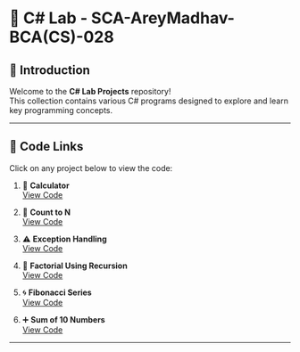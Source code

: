# 🚀 C# Lab - SCA-AreyMadhav-BCA(CS)-028

## 🎯 Introduction  
Welcome to the **C# Lab Projects** repository!  
This collection contains various C# programs designed to explore and learn key programming concepts.

---

## 📂 Code Links  
Click on any project below to view the code:  

1. 🔢 **Calculator**  
   [View Code](./Calculator/calc.cs)

2. 🔄 **Count to N**  
   [View Code](./Count%20to%20N/main.cs)

3. ⚠️ **Exception Handling**  
   [View Code](./Exception%20Handling/main.cs)

4. 🧮 **Factorial Using Recursion**  
   [View Code](./Factorial%20using%20Recursion/main.cs)

5. 🌀 **Fibonacci Series**  
   [View Code](./Fibonacci/main.cs)

6. ➕ **Sum of 10 Numbers**  
   [View Code](./Sum%20of%2010%20Numbers/main.cs)

---
